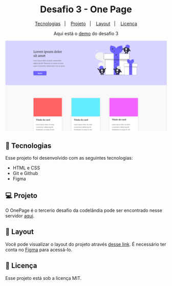 <h1 align="center">Desafio 3 - One Page</h1>  

<p align="center">
  <a href="#-tecnologias">Tecnologias</a>&nbsp;&nbsp;&nbsp;|&nbsp;&nbsp;&nbsp;
  <a href="#-projeto">Projeto</a>&nbsp;&nbsp;&nbsp;|&nbsp;&nbsp;&nbsp;
  <a href="#-layout">Layout</a>&nbsp;&nbsp;&nbsp;|&nbsp;&nbsp;&nbsp;
  <a href="#memo-licença">Licença</a>
</p>

<p align="center">Aqui está o <a href="https://leticiarosariocabral.github.io/desafio-3/">demo</a> do desafio 3</p>

<img src="/capa.jpg">

## 🚀 Tecnologias

Esse projeto foi desenvolvido com as seguintes tecnologias:

- HTML e CSS
- Git e Github
- Figma

## 💻 Projeto

O OnePage é o tercerio desafio da codelândia pode ser encontrado nesse servidor [aqui](https://discord.com/invite/QevDJqCzaY).

## 🔖 Layout
Você pode visualizar o layout do projeto através [desse link](https://www.figma.com/file/Yb9IBH56g7T1hdIyZ3BMNO/Desafios-Codel%C3%A2ndia?node-id=3725%3A2). É necessário ter conta no [Figma](https://figma.com) para acessá-lo.

## :memo: Licença

Esse projeto está sob a licença MIT.


 
